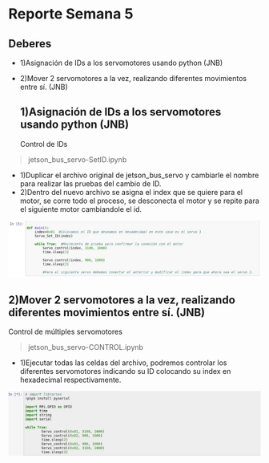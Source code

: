 
# Reporte Semana 5


## Deberes
- 1)Asignación de IDs a los servomotores usando python (JNB)
- 2)Mover 2 servomotores a la vez, realizando diferentes movimientos entre sí. (JNB)

  ## 1)Asignación de IDs a los servomotores usando python (JNB)
  Control de IDs
> jetson_bus_servo-SetID.ipynb

- 1)Duplicar el archivo original de jetson_bus_servo y cambiarle el nombre para realizar las pruebas del cambio de ID.
- 2)Dentro del nuevo archivo se asigna el index que se quiere para el motor, se corre todo el proceso, se desconecta el motor y se repite para el siguiente motor cambiandole el id.

![Set Servo ID](/Bitácora/Imágenes/SetID.PNG)

  ## 2)Mover 2 servomotores a la vez, realizando diferentes movimientos entre sí. (JNB)
  Control de múltiples servomotores
> jetson_bus_servo-CONTROL.ipynb
- 1)Ejecutar todas las celdas del archivo, podremos controlar los diferentes servomotores indicando su ID colocando su index en hexadecimal respectivamente.

![Set Servo ID](/Bitácora/Imágenes/ServoControl.PNG)






    

    
